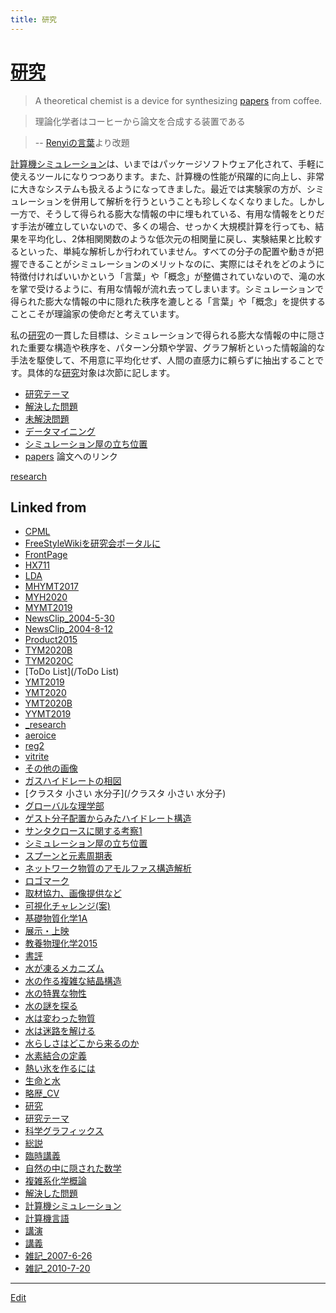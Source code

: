 ```yaml
---
title: 研究
---
```

# [研究](/研究)

>A theoretical chemist is a device for synthesizing [papers](/papers) from coffee.

>理論化学者はコーヒーから論文を合成する装置である

>-- [Renyiの言葉](https://ja.wikipedia.org/wiki/%E3%83%AC%E3%83%BC%E3%83%8B%E3%83%BB%E3%82%A2%E3%83%AB%E3%83%95%E3%83%AC%E3%83%BC%E3%83%89)より改題



[計算機シミュレーション](/計算機シミュレーション)は、いまではパッケージソフトウェア化されて、手軽に使えるツールになりつつあります。また、計算機の性能が飛躍的に向上し、非常に大きなシステムも扱えるようになってきました。最近では実験家の方が、シミュレーションを併用して解析を行うということも珍しくなくなりました。しかし一方で、そうして得られる膨大な情報の中に埋もれている、有用な情報をとりだす手法が確立していないので、多くの場合、せっかく大規模計算を行っても、結果を平均化し、2体相関関数のような低次元の相関量に戻し、実験結果と比較するといった、単純な解析しか行われていません。すべての分子の配置や動きが把握できることがシミュレーションのメリットなのに、実際にはそれをどのように特徴付ければいいかという「言葉」や「概念」が整備されていないので、滝の水を掌で受けるように、有用な情報が流れ去ってしまいます。シミュレーションで得られた膨大な情報の中に隠れた秩序を漉しとる「言葉」や「概念」を提供することこそが理論家の使命だと考えています。

私の[研究](/研究)の一貫した目標は、シミュレーションで得られる膨大な情報の中に隠された重要な構造や秩序を、パターン分類や学習、グラフ解析といった情報論的な手法を駆使して、不用意に平均化せず、人間の直感力に頼らずに抽出することです。具体的な[研究](/研究)対象は次節に記します。


* [研究テーマ](/研究テーマ)
* [解決した問題](/解決した問題)
* [未解決問題](/未解決問題)
* [データマイニング](/データマイニング)
* [シミュレーション屋の立ち位置](/シミュレーション屋の立ち位置)
* [papers](/papers) 論文へのリンク

[research](/research)







## Linked from

* [CPML](/CPML)
* [FreeStyleWikiを研究会ポータルに](/FreeStyleWikiを研究会ポータルに)
* [FrontPage](/FrontPage)
* [HX711](/HX711)
* [LDA](/LDA)
* [MHYMT2017](/MHYMT2017)
* [MYH2020](/MYH2020)
* [MYMT2019](/MYMT2019)
* [NewsClip_2004-5-30](/NewsClip_2004-5-30)
* [NewsClip_2004-8-12](/NewsClip_2004-8-12)
* [Product2015](/Product2015)
* [TYM2020B](/TYM2020B)
* [TYM2020C](/TYM2020C)
* [ToDo List](/ToDo List)
* [YMT2019](/YMT2019)
* [YMT2020](/YMT2020)
* [YMT2020B](/YMT2020B)
* [YYMT2019](/YYMT2019)
* [_research](/_research)
* [aeroice](/aeroice)
* [reg2](/reg2)
* [vitrite](/vitrite)
* [その他の画像](/その他の画像)
* [ガスハイドレートの相図](/ガスハイドレートの相図)
* [クラスタ 小さい 水分子](/クラスタ 小さい 水分子)
* [グローバルな理学部](/グローバルな理学部)
* [ゲスト分子配置からみたハイドレート構造](/ゲスト分子配置からみたハイドレート構造)
* [サンタクロースに関する考察1](/サンタクロースに関する考察1)
* [シミュレーション屋の立ち位置](/シミュレーション屋の立ち位置)
* [スプーンと元素周期表](/スプーンと元素周期表)
* [ネットワーク物質のアモルファス構造解析](/ネットワーク物質のアモルファス構造解析)
* [ロゴマーク](/ロゴマーク)
* [取材協力、画像提供など](/取材協力、画像提供など)
* [可視化チャレンジ(案)](/可視化チャレンジ(案))
* [基礎物質化学1A](/基礎物質化学1A)
* [展示・上映](/展示・上映)
* [教養物理化学2015](/教養物理化学2015)
* [書評](/書評)
* [水が凍るメカニズム](/水が凍るメカニズム)
* [水の作る複雑な結晶構造](/水の作る複雑な結晶構造)
* [水の特異な物性](/水の特異な物性)
* [水の謎を探る](/水の謎を探る)
* [水は変わった物質](/水は変わった物質)
* [水は迷路を解ける](/水は迷路を解ける)
* [水らしさはどこから来るのか](/水らしさはどこから来るのか)
* [水素結合の定義](/水素結合の定義)
* [熱い氷を作るには](/熱い氷を作るには)
* [生命と水](/生命と水)
* [略歴_CV](/略歴_CV)
* [研究](/研究)
* [研究テーマ](/研究テーマ)
* [科学グラフィックス](/科学グラフィックス)
* [総説](/総説)
* [臨時講義](/臨時講義)
* [自然の中に隠された数学](/自然の中に隠された数学)
* [複雑系化学概論](/複雑系化学概論)
* [解決した問題](/解決した問題)
* [計算機シミュレーション](/計算機シミュレーション)
* [計算機言語](/計算機言語)
* [講演](/講演)
* [講義](/講義)
* [雑記_2007-6-26](/雑記_2007-6-26)
* [雑記_2010-7-20](/雑記_2010-7-20)


----

[Edit](https://github.com/vitroid/vitroid.github.io/edit/master/MD/研究.md)

